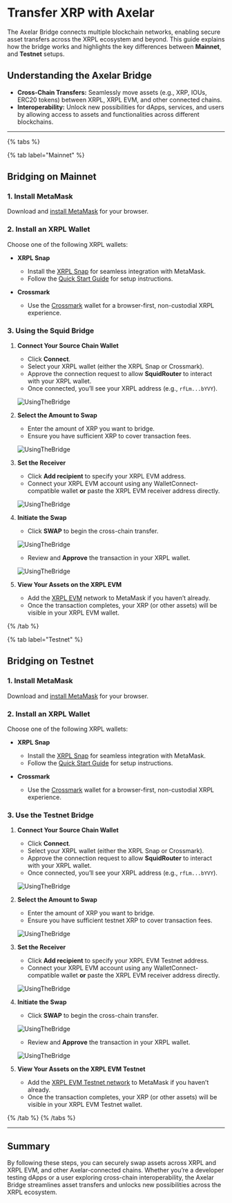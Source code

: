 # Transfer XRP with Axelar

The Axelar Bridge connects multiple blockchain networks, enabling secure asset transfers across the XRPL ecosystem and beyond. This guide explains how the bridge works and highlights the key differences between **Mainnet**, and **Testnet** setups.

## Understanding the Axelar Bridge

- **Cross-Chain Transfers:** Seamlessly move assets (e.g., XRP, IOUs, ERC20 tokens) between XRPL, XRPL EVM, and other connected chains.  
- **Interoperability:** Unlock new possibilities for dApps, services, and users by allowing access to assets and functionalities across different blockchains.

---

{% tabs %}

   {% tab label="Mainnet" %}

   ## Bridging on Mainnet

   ### 1. Install MetaMask
   Download and [install MetaMask](../getting-started/install-metamask.md) for your browser.

   ### 2. Install an XRPL Wallet
   Choose one of the following XRPL wallets:

   - **XRPL Snap**  
      - Install the [XRPL Snap](https://snap.xrplevm.org) for seamless integration with MetaMask.  
      - Follow the [Quick Start Guide](https://snap-docs.xrplevm.org/getting-started/quick-start) for setup instructions.
   
   - **Crossmark**  
      - Use the [Crossmark](https://crossmark.io) wallet for a browser-first, non-custodial XRPL experience.

   ### 3. Using the Squid Bridge

   1. **Connect Your Source Chain Wallet**  
      - Click **Connect**.  
      - Select your XRPL wallet (either the XRPL Snap or Crossmark).  
      - Approve the connection request to allow **SquidRouter** to interact with your XRPL wallet.  
      - Once connected, you’ll see your XRPL address (e.g., `rfLm...bYVY`).

      ![UsingTheBridge](../images/ConnectXRPLWallet1.png)

   2. **Select the Amount to Swap**  
      - Enter the amount of XRP you want to bridge.  
      - Ensure you have sufficient XRP to cover transaction fees.

      ![UsingTheBridge](../images/AmountXRPLWallet2.png)

   3. **Set the Receiver**  
      - Click **Add recipient** to specify your XRPL EVM address.  
      - Connect your XRPL EVM account using any WalletConnect-compatible wallet **or** paste the XRPL EVM receiver address directly.

      ![UsingTheBridge](../images/SetRecepientXRPLWallet1.png)

   4. **Initiate the Swap**  
      - Click **SWAP** to begin the cross-chain transfer.

      ![UsingTheBridge](../images/SwapXRPLWallet.png)
      - Review and **Approve** the transaction in your XRPL wallet.

      ![UsingTheBridge](../images/SwapApproveXRPLWallet.png)

   5. **View Your Assets on the XRPL EVM**  
      - Add the [XRPL EVM](../getting-started/connect-to-the-xrpl-evm.md#adding-xrpl-evm-to-metamask) network to MetaMask if you haven’t already.  
      - Once the transaction completes, your XRP (or other assets) will be visible in your XRPL EVM wallet.

   {% /tab %}

   {% tab label="Testnet" %}

   ## Bridging on Testnet

   ### 1. Install MetaMask
   Download and [install MetaMask](../getting-started/install-metamask.md) for your browser.

   ### 2. Install an XRPL Wallet
   Choose one of the following XRPL wallets:

   - **XRPL Snap**  
      - Install the [XRPL Snap](https://snap.xrplevm.org) for seamless integration with MetaMask.  
      - Follow the [Quick Start Guide](https://snap-docs.xrplevm.org/getting-started/quick-start) for setup instructions.
   
   - **Crossmark**  
      - Use the [Crossmark](https://crossmark.io) wallet for a browser-first, non-custodial XRPL experience.

   ### 3. Use the Testnet Bridge

   1. **Connect Your Source Chain Wallet**  
      - Click **Connect**.  
      - Select your XRPL wallet (either the XRPL Snap or Crossmark).  
      - Approve the connection request to allow **SquidRouter** to interact with your XRPL wallet.  
      - Once connected, you’ll see your XRPL address (e.g., `rfLm...bYVY`).

      ![UsingTheBridge](../images/ConnectXRPLWallet1.png)

   2. **Select the Amount to Swap**  
      - Enter the amount of XRP you want to bridge.  
      - Ensure you have sufficient testnet XRP to cover transaction fees.

      ![UsingTheBridge](../images/AmountXRPLWallet2.png)

   3. **Set the Receiver**  
      - Click **Add recipient** to specify your XRPL EVM Testnet address.  
      - Connect your XRPL EVM account using any WalletConnect-compatible wallet **or** paste the XRPL EVM receiver address directly.

      ![UsingTheBridge](../images/SetRecepientXRPLWallet1.png)

   4. **Initiate the Swap**  
      - Click **SWAP** to begin the cross-chain transfer.

      ![UsingTheBridge](../images/SwapXRPLWallet.png)
      - Review and **Approve** the transaction in your XRPL wallet.

      ![UsingTheBridge](../images/SwapApproveXRPLWallet.png)

   5. **View Your Assets on the XRPL EVM Testnet**  
      - Add the [XRPL EVM Testnet network](../getting-started/connect-to-the-xrpl-evm.md#adding-xrpl-evm-to-metamask) to MetaMask if you haven’t already.  
      - Once the transaction completes, your XRP (or other assets) will be visible in your XRPL EVM Testnet wallet.

   {% /tab %}
{% /tabs %}

---

## Summary

By following these steps, you can securely swap assets across XRPL and XRPL EVM, and other Axelar-connected chains. Whether you’re a developer testing dApps or a user exploring cross-chain interoperability, the Axelar Bridge streamlines asset transfers and unlocks new possibilities across the XRPL ecosystem.